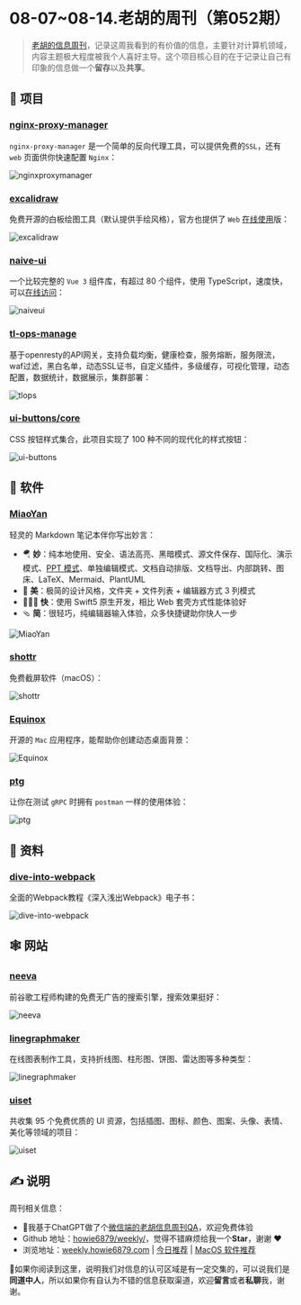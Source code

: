 # 08-07~08-14.老胡的周刊（第052期）

> [老胡的信息周刊](https://weekly.howie6879.com/)，记录这周我看到的有价值的信息，主要针对计算机领域，内容主题极大程度被我个人喜好主导。这个项目核心目的在于记录让自己有印象的信息做一个**留存**以及**共享**。

## 🎯 项目

### [nginx-proxy-manager](https://github.com/NginxProxyManager/nginx-proxy-manager)

`nginx-proxy-manager` 是一个简单的反向代理工具，可以提供免费的`SSL`，还有 `web` 页面供你快速配置 `Nginx`：

![nginxproxymanager](https://images-1252557999.file.myqcloud.com/uPic/nginxproxymanager.jpg)

### [excalidraw](https://github.com/excalidraw/excalidraw)

免费开源的白板绘图工具（默认提供手绘风格），官方也提供了 `Web` [在线使用](https://excalidraw.com/)版：

![excalidraw](https://images-1252557999.file.myqcloud.com/uPic/excalidraw.jpg)

### [naive-ui](https://github.com/tusen-ai/naive-ui)

一个比较完整的 `Vue 3` 组件库，有超过 80 个组件，使用 TypeScript，速度快，可以[在线访问](https://www.naiveui.com/)：

![naiveui](https://images-1252557999.file.myqcloud.com/uPic/naiveui.jpg)

### [tl-ops-manage](https://github.com/iamtsm/tl-ops-manage)

基于openresty的API网关，支持负载均衡，健康检查，服务熔断，服务限流，waf过滤，黑白名单，动态SSL证书，自定义插件，多级缓存，可视化管理，动态配置，数据统计，数据展示，集群部署：

![tlops](https://images-1252557999.file.myqcloud.com/uPic/tlops.jpg)

### [ui-buttons/core](https://github.com/ui-buttons/core)

CSS 按钮样式集合，此项目实现了 100 种不同的现代化的样式按钮：

![ui-buttons](https://images-1252557999.file.myqcloud.com/uPic/ui-buttons.png)

## 🤖 软件

### [MiaoYan](https://github.com/tw93/MiaoYan)

轻灵的 Markdown 笔记本伴你写出妙言：

- 🪂  **妙**：纯本地使用、安全、语法高亮、黑暗模式、源文件保存、国际化、演示模式、[PPT 模式](https://github.com/tw93/MiaoYan#%E5%A6%99%E8%A8%80-ppt)、单独编辑模式、文档自动排版、文档导出、内部跳转、图床、LaTeX、Mermaid、PlantUML
- 🐶  **美**：极简的设计风格，文件夹 \+ 文件列表 \+ 编辑器方式 3 列模式
- 🏌🏽‍♂️  **快**：使用 Swift5 原生开发，相比 Web 套壳方式性能体验好
- 🩴  **简**：很轻巧，纯编辑器输入体验，众多快捷键助你快人一步

![MiaoYan](https://images-1252557999.file.myqcloud.com/uPic/MiaoYan.gif)

### [shottr](https://shottr.cc/)

免费截屏软件（macOS）：

![shottr](https://images-1252557999.file.myqcloud.com/uPic/shottr.jpg)

### [Equinox](https://github.com/rlxone/Equinox)

开源的 `Mac` 应用程序，能帮助你创建动态桌面背景：

![Equinox](https://images-1252557999.file.myqcloud.com/uPic/Equinox.png)

### [ptg](https://github.com/crossoverJie/ptg)

让你在测试 `gRPC` 时拥有 `postman` 一样的使用体验：

![ptg](https://images-1252557999.file.myqcloud.com/uPic/ptg.gif)

## 👀 资料

### [dive-into-webpack](https://github.com/gwuhaolin/dive-into-webpack)

全面的Webpack教程《深入浅出Webpack》电子书：

![dive-into-webpack](https://images-1252557999.file.myqcloud.com/uPic/dive-into-webpack.jpg)

## 🕸 网站

### [neeva](https://neeva.com/search)

前谷歌工程师构建的免费无广告的搜索引擎，搜索效果挺好：

![neeva](https://images-1252557999.file.myqcloud.com/uPic/neeva.jpg)

### [linegraphmaker](https://linegraphmaker.co/)

在线图表制作工具，支持折线图、柱形图、饼图、雷达图等多种类型：

![linegraphmaker](https://images-1252557999.file.myqcloud.com/uPic/linegraphmaker.jpg)

### [uiset](https://uiset.com/)

共收集 95 个免费优质的 UI 资源，包括插图、图标、颜色、图案、头像、表情、美化等领域的项目：

![uiset](https://images-1252557999.file.myqcloud.com/uPic/uiset.jpg)

## ✍️ 说明

周刊相关信息：

- 🥳我基于ChatGPT做了个[微信端的老胡信息周刊QA](https://mp.weixin.qq.com/s/3ohE-rm6kryC07parr29bQ)，欢迎免费体验
- Github 地址：[howie6879/weekly/](https://github.com/howie6879/weekly/)，觉得不错麻烦给我一个**Star**，谢谢 ❤️
- 浏览地址：[weekly.howie6879.com](https://weekly.howie6879.com) | [今日推荐](https://weekly.howie6879.com/recommend/index.html) | [MacOS 软件推荐](https://weekly.howie6879.com/soft/mac.html)

🙌如果你阅读到这里，说明我们对信息的认可区域是有一定交集的，可以说我们是**同道中人**，所以如果你有自认为不错的信息获取渠道，欢迎**留言**或者**私聊**我，谢谢。
